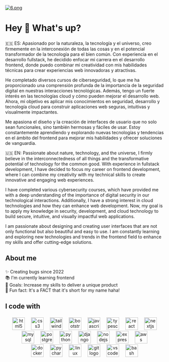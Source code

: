 [![6.png](https://i.postimg.cc/Hx8QWC4q/6.png)](https://postimg.cc/jwKWvm1c)


<h1 align="left">Hey 👋 What's up?</h1>

###

<p align="left">🇪🇸 ES: Apasionado por la naturaleza, la 
tecnología y el universo, creo firmemente en la interconexión de todas 
las cosas y en el potencial transformador de la tecnología para el bien 
común. Con experiencia en el desarrollo fullstack, he decidido enfocar 
mi carrera en el desarrollo frontend, donde puedo combinar mi 
creatividad con mis habilidades técnicas para crear experiencias web 
innovadoras y atractivas.

He completado diversos cursos de 
ciberseguridad, lo que me ha proporcionado una comprensión profunda de 
la importancia de la seguridad digital en nuestras interacciones 
tecnológicas. Además, tengo un fuerte interés en las tecnologías cloud y
 cómo pueden mejorar el desarrollo web. Ahora, mi objetivo es aplicar 
mis conocimientos en seguridad, desarrollo y tecnología cloud para 
construir aplicaciones web seguras, intuitivas y visualmente 
impactantes.

Me apasiona el diseño y la creación de interfaces de
 usuario que no solo sean funcionales, sino también hermosas y fáciles 
de usar. Estoy constantemente aprendiendo y explorando nuevas 
tecnologías y tendencias en el ámbito del frontend para mejorar mis 
habilidades y ofrecer soluciones de vanguardia.

🇺🇸 EN: 
Passionate about nature, technology, and the universe, I firmly believe 
in the interconnectedness of all things and the transformative potential
 of technology for the common good. With experience in fullstack 
development, I have decided to focus my career on frontend development, 
where I can combine my creativity with my technical skills to create 
innovative and engaging web experiences.

I have completed various
 cybersecurity courses, which have provided me with a deep understanding
 of the importance of digital security in our technological 
interactions. Additionally, I have a strong interest in cloud 
technologies and how they can enhance web development. Now, my goal is 
to apply my knowledge in security, development, and cloud technology to 
build secure, intuitive, and visually impactful web applications.

I
 am passionate about designing and creating user interfaces that are not
 only functional but also beautiful and easy to use. I am constantly 
learning and exploring new technologies and trends in the frontend field
 to enhance my skills and offer cutting-edge solutions.</p>

###

<h2 align="left">About me</h2>

###

<p align="left">✨ Creating bugs since 2022<br>📚 I'm currently learning frontend <br>🎯 Goals: Increase my skills to deliver a unique product <br>🎲 Fun fact: It's a FACT that it's short for my name haha!</p>

###

<h2 align="left">I code with</h2>

###

<div align="center">
  <img src="https://cdn.jsdelivr.net/gh/devicons/devicon/icons/html5/html5-original.svg" height="40" alt="html5 logo"  />
  <img width="12" />
  <img src="https://cdn.jsdelivr.net/gh/devicons/devicon/icons/css3/css3-original.svg" height="40" alt="css3 logo"  />
  <img width="12" />
  <img src="https://www.vectorlogo.zone/logos/tailwindcss/tailwindcss-icon.svg" height="40" alt="tailwindcss logo"  />
  <img width="12" />
  <img src="https://cdn.jsdelivr.net/gh/devicons/devicon/icons/bootstrap/bootstrap-original.svg" height="40" alt="bootstrap logo"  />
  <img width="12" />
  <img src="https://cdn.jsdelivr.net/gh/devicons/devicon/icons/javascript/javascript-original.svg" height="40" alt="javascript logo"  />
  <img width="12" />
  <img src="https://cdn.jsdelivr.net/gh/devicons/devicon/icons/typescript/typescript-original.svg" height="40" alt="typescript logo"  />
  <img width="12" />
  <img src="https://cdn.jsdelivr.net/gh/devicons/devicon/icons/react/react-original.svg" height="40" alt="react logo"  />
  <img width="12" />
  <img src="https://cdn.jsdelivr.net/gh/devicons/devicon/icons/nextjs/nextjs-original.svg" height="40" alt="nextjs logo"  />
</div>



<div align="center">
  <img src="https://cdn.jsdelivr.net/gh/devicons/devicon/icons/mysql/mysql-original.svg" height="40" alt="mysql logo"  />
  <img width="12" />
  <img src="https://cdn.jsdelivr.net/gh/devicons/devicon/icons/postgresql/postgresql-original.svg" height="40" alt="postgresql logo"  />
  <img width="12" />
  <img src="https://cdn.jsdelivr.net/gh/devicons/devicon/icons/python/python-original.svg" height="40" alt="python logo"  />
  <img width="12" />
  <img src="https://cdn.jsdelivr.net/gh/devicons/devicon/icons/django/django-plain.svg" height="40" alt="django logo"  />
  <img width="12" />
  <img src="https://cdn.jsdelivr.net/gh/devicons/devicon/icons/nodejs/nodejs-original.svg" height="40" alt="nodejs logo"  />
  <img width="12" />
  <img src="https://cdn.jsdelivr.net/gh/devicons/devicon/icons/express/express-original.svg" height="40" alt="express logo"  />
  <img width="12" />
  <img src="https://cdn.jsdelivr.net/gh/devicons/devicon@latest/icons/amazonwebservices/amazonwebservices-original-wordmark.svg" height="40" alt="aws logo"  />
</div>

<div align="center">
  <img src="https://cdn.jsdelivr.net/gh/devicons/devicon/icons/docker/docker-original.svg" height="40" alt="docker logo"  />
  <img width="12" />
  <img src="https://cdn.jsdelivr.net/gh/devicons/devicon/icons/pycharm/pycharm-original.svg" height="40" alt="pycharm logo"  />
  <img width="12" />
  <img src="https://cdn.jsdelivr.net/gh/devicons/devicon/icons/linux/linux-original.svg" height="40" alt="linux logo"  />
  <img width="12" />
  <img src="https://cdn.jsdelivr.net/gh/devicons/devicon/icons/git/git-original.svg" height="40" alt="git logo"  />
  <img width="12" />
  <img src="https://cdn.jsdelivr.net/gh/devicons/devicon/icons/vscode/vscode-original.svg" height="40" alt="vscode logo"  />
  <img width="12" />
  <img src="https://cdn.jsdelivr.net/gh/devicons/devicon/icons/bash/bash-original.svg" height="40" alt="bash logo"  />
</div>


###

